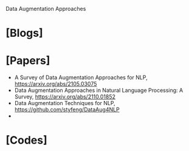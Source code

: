 Data Augmentation Approaches

# [Blogs]

# [Papers]
+ A Survey of Data Augmentation Approaches for NLP, https://arxiv.org/abs/2105.03075
+ Data Augmentation Approaches in Natural Language Processing: A Survey, https://arxiv.org/abs/2110.01852
+ Data Augmentation Techniques for NLP, https://github.com/styfeng/DataAug4NLP
+ 


# [Codes]
